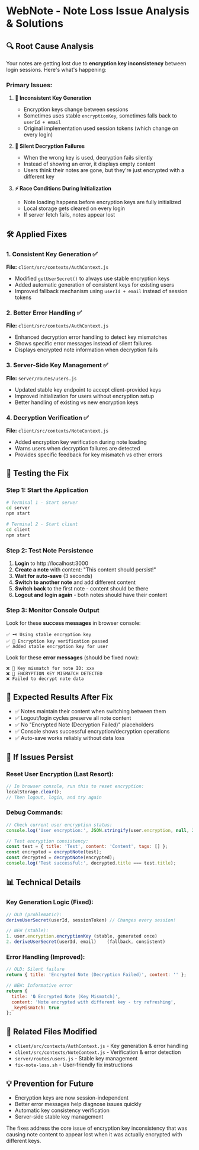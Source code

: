 # WebNote - Note Loss Issue Analysis & Solutions

## 🔍 **Root Cause Analysis**

Your notes are getting lost due to **encryption key inconsistency** between login sessions. Here's what's happening:

### **Primary Issues:**

1. **🔑 Inconsistent Key Generation**
   - Encryption keys change between sessions
   - Sometimes uses stable `encryptionKey`, sometimes falls back to `userId + email`
   - Original implementation used session tokens (which change on every login)

2. **🔄 Silent Decryption Failures** 
   - When the wrong key is used, decryption fails silently
   - Instead of showing an error, it displays empty content
   - Users think their notes are gone, but they're just encrypted with a different key

3. **⚡ Race Conditions During Initialization**
   - Note loading happens before encryption keys are fully initialized
   - Local storage gets cleared on every login
   - If server fetch fails, notes appear lost

## 🛠️ **Applied Fixes**

### **1. Consistent Key Generation** ✅
**File:** `client/src/contexts/AuthContext.js`

- Modified `getUserSecret()` to always use stable encryption keys
- Added automatic generation of consistent keys for existing users
- Improved fallback mechanism using `userId + email` instead of session tokens

### **2. Better Error Handling** ✅  
**File:** `client/src/contexts/AuthContext.js`

- Enhanced decryption error handling to detect key mismatches
- Shows specific error messages instead of silent failures
- Displays encrypted note information when decryption fails

### **3. Server-Side Key Management** ✅
**File:** `server/routes/users.js`

- Updated stable key endpoint to accept client-provided keys
- Improved initialization for users without encryption setup
- Better handling of existing vs new encryption keys

### **4. Decryption Verification** ✅
**File:** `client/src/contexts/NoteContext.js`

- Added encryption key verification during note loading
- Warns users when decryption failures are detected
- Provides specific feedback for key mismatch vs other errors

## 🧪 **Testing the Fix**

### **Step 1: Start the Application**
```bash
# Terminal 1 - Start server
cd server
npm start

# Terminal 2 - Start client  
cd client
npm start
```

### **Step 2: Test Note Persistence**
1. **Login** to http://localhost:3000
2. **Create a note** with content: "This content should persist!"
3. **Wait for auto-save** (3 seconds)
4. **Switch to another note** and add different content
5. **Switch back** to the first note - content should be there
6. **Logout and login again** - both notes should have their content

### **Step 3: Monitor Console Output**
Look for these **success messages** in browser console:
```
✅ 🗝️ Using stable encryption key
✅ 🔑 Encryption key verification passed  
✅ Added stable encryption key for user
```

Look for these **error messages** (should be fixed now):
```
❌ 🔑 Key mismatch for note ID: xxx
❌ 🔐 ENCRYPTION KEY MISMATCH DETECTED
❌ Failed to decrypt note data
```

## 🎯 **Expected Results After Fix**

- ✅ Notes maintain their content when switching between them
- ✅ Logout/login cycles preserve all note content  
- ✅ No "Encrypted Note (Decryption Failed)" placeholders
- ✅ Console shows successful encryption/decryption operations
- ✅ Auto-save works reliably without data loss

## 🚨 **If Issues Persist**

### **Reset User Encryption (Last Resort):**
```javascript
// In browser console, run this to reset encryption:
localStorage.clear();
// Then logout, login, and try again
```

### **Debug Commands:**
```javascript
// Check current user encryption status:
console.log('User encryption:', JSON.stringify(user.encryption, null, 2));

// Test encryption consistency:
const test = { title: 'Test', content: 'Content', tags: [] };
const encrypted = encryptNote(test);
const decrypted = decryptNote(encrypted);
console.log('Test successful:', decrypted.title === test.title);
```

## 📊 **Technical Details**

### **Key Generation Logic (Fixed):**
```javascript
// OLD (problematic):
deriveUserSecret(userId, sessionToken) // Changes every session!

// NEW (stable):
1. user.encryption.encryptionKey (stable, generated once)
2. deriveUserSecret(userId, email)    (fallback, consistent)
```

### **Error Handling (Improved):**
```javascript
// OLD: Silent failure
return { title: 'Encrypted Note (Decryption Failed)', content: '' };

// NEW: Informative error
return { 
  title: '🔒 Encrypted Note (Key Mismatch)',
  content: 'Note encrypted with different key - try refreshing',
  _keyMismatch: true 
};
```

## 🔗 **Related Files Modified**

- `client/src/contexts/AuthContext.js` - Key generation & error handling
- `client/src/contexts/NoteContext.js` - Verification & error detection  
- `server/routes/users.js` - Stable key management
- `fix-note-loss.sh` - User-friendly fix instructions

## 💡 **Prevention for Future**

- Encryption keys are now session-independent
- Better error messages help diagnose issues quickly
- Automatic key consistency verification
- Server-side stable key management

The fixes address the core issue of encryption key inconsistency that was causing note content to appear lost when it was actually encrypted with different keys.
